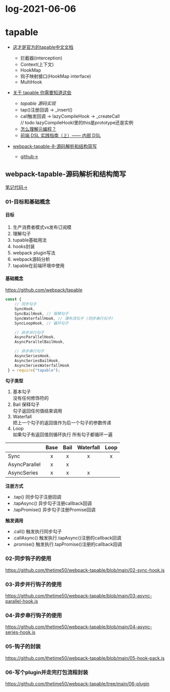 # log-2021-06-06
# tapable

- [这才是官方的tapable中文文档](https://segmentfault.com/a/1190000017420937)
    - 拦截器(interception)
    - Context(上下文)
    - HookMap
    - 钩子映射接口(HookMap interface)
    - MultiHook
- [关于 tapable 你需要知道这些](https://zhuanlan.zhihu.com/p/79221553)
    - *tapable 源码实现*
    - tap()注册回调 -> _insert()
    - call触发回调 -> lazyCompileHook -> _createCall  
        // todo lazyCompileHookl里的this是prototype还是实例
    - [怎么理解元编程？](https://www.zhihu.com/question/23856985)
    - [前端 DSL 实践指南（上）—— 内部 DSL](https://zhuanlan.zhihu.com/p/107947462)

- [webpack-tapable-8-源码解析和结构简写](https://space.bilibili.com/32277451?spm_id_from=333.788.b_765f7570696e666f.2)
    - [github->](https://github.com/canwhite/QCTapableConstruction)


## webpack-tapable-源码解析和结构简写

[笔记代码->](https://github.com/thetime50/webpack-tapable)

### 01-目标和基础概念

#### 目标
1. 生产消费者模式vs发布订阅模
2. 理解勾子
3. tupable基础用法
4. hooks封装
5. webpack plugin写法
6. webpack源码分析
7. tapable在前端环境中使用

#### 基础概念

https://github.com/webpack/tapable

```js
const {
    // 同步勾子
	SyncHook,
	SyncBailHook, // 保释勾子
	SyncWaterfallHook, // 瀑布流勾子 (同步串行勾子)
	SyncLoopHook, // 循环勾子

    // 异步并行勾子
	AsyncParallelHook,
	AsyncParallelBailHook,

    // 异步串行勾子
	AsyncSeriesHook,
	AsyncSeriesBailHook,
	AsyncSeriesWaterfallHook
 } = require("tapable");
 ```

**勾子类型**
1. 基本勾子  
    没有任何修饰符的
2. Bail 保释勾子  
    勾子返回任何值结束调用
2. Waterfall  
    把上一个勾子的返回值作为后一个勾子的参数传递
3. Loop  
    如果勾子有返回值则循环执行 所有勾子都循环一遍

|  | Base | Bail | Waterfall | Loop |
| :-- | :--: | :--: | :--: | :--: |
| Sync | x | x | x | x |
| AsyncParallel | x | x |  |  |
| AsyncSeries | x | x | x |  |

**注册方式**
- .tap() 同步勾子注册回调
- .tapAsync() 异步勾子注册callback回调
- .tapPromise() 异步勾子注册Promise回调

**触发调用**
- .call() 触发执行同步勾子
- .callAsync() 触发执行.tapAsync()注册的callback回调
- .promise() 触发执行.tapPromise()注册的callback回调

### 02-同步钩子的使用

https://github.com/thetime50/webpack-tapable/blob/main/02-sync-hook.js

### 03-异步并行钩子的使用

https://github.com/thetime50/webpack-tapable/blob/main/03-async-parallel-hook.js


### 04-异步串行钩子的使用

https://github.com/thetime50/webpack-tapable/blob/main/04-async-series-hook.js


### 05-钩子的封装

https://github.com/thetime50/webpack-tapable/blob/main/05-hook-pack.js

### 06-写个plugin并走完打包流程封装

https://github.com/thetime50/webpack-tapable/tree/main/06-plugin
